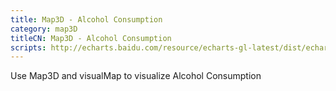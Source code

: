 ```yaml
---
title: Map3D - Alcohol Consumption
category: map3D
titleCN: Map3D - Alcohol Consumption
scripts: http://echarts.baidu.com/resource/echarts-gl-latest/dist/echarts-gl.min.js,/dep/echarts/map/js/world.js
---
```

Use Map3D and visualMap to visualize Alcohol Consumption
